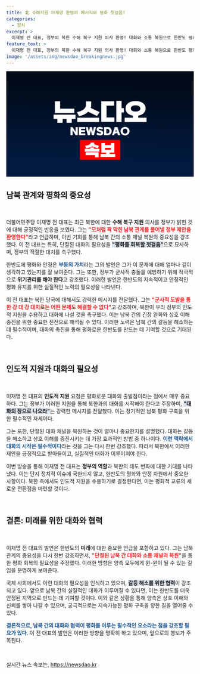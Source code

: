 ```yaml
---
title: 北 수해지원 이재명 환영의 메시지와 평화 첫걸음!
categories:
  - 정치
excerpt: >
  이재명 전 대표, 정부의 북한 수해 복구 지원 의사 환영! 대화와 소통 복원으로 한반도 평화 회복을 제안하며, 북한에 군사적 도발을 자제하고 대화의 장으로 나오길 촉구했다.
feature_text: >
  이재명 전 대표, 정부의 북한 수해 복구 지원 의사 환영! 대화와 소통 복원으로 한반도 평화 회복을 제안하며, 북한에 군사적 도발을 자제하고 대화의 장으로 나오길 촉구했다.
image: '/assets/img/newsdao_breakingnews.jpg'
---
```


<p><img src="/assets/img/newsdao_breakingnews.jpg" alt="firstkoreanews 속보" /></p>

<p><h2 data-ke-size="size26">남북 관계와 평화의 중요성</h2><p data-ke-size="size16">&nbsp;</p></p>

<p>더불어민주당 이재명 전 대표는 최근 북한에 대한 <b>수해 복구 지원</b> 의사를 정부가 밝힌 것에 대해 긍정적인 반응을 보였다. 그는 <b><span style="color: #ee2323;">"모처럼 꽉 막힌 남북 관계를 풀어낼 정부 제안을 환영한다"</span></b>라고 언급하며, 이번 기회를 통해 남북 간의 소통 채널 복원의 중요성을 강조했다. 이 전 대표는 특히, 단절된 대화의 필요성을 <b><span style="background-color: #21538527;">"평화를 회복할 첫걸음"</span></b>으로 묘사하며, 정부의 적절한 대처를 촉구했다. </p>

<p>한반도에 평화와 안정은 <b><span style="color: #1a5490;">부동의 가치</span></b>라는 그의 발언은 그가 이 문제에 대해 얼마나 깊이 생각하고 있는지를 잘 보여준다. 그는 또한, 정부가 군사적 충돌을 예방하기 위해 적극적으로 <b>위기관리를 해야 한다</b>고 강조했다. 이러한 발언은 한반도의 지속적이고 안정적인 평화 유지를 위한 실질적인 노력의 필요성을 나타낸다.</p>

<p>이 전 대표는 북한 당국에 대해서도 강력한 메시지를 전달했다. 그는 <b><span style="color: #ee2323;">"군사적 도발을 통한 강 대 강 대치로는 어떤 문제도 해결할 수 없다"</span></b>고 강조하며, 북한이 우리 정부의 인도적 지원을 수용하고 대화에 나설 것을 촉구했다. 이는 남북 간의 긴장 완화와 상호 이해 증진을 위한 중요한 진전으로 해석될 수 있다. 이러한 노력은 남북 간의 갈등을 해소하는 데 필수적이며, 대화의 촉진을 통해 평화로운 한반도를 만드는 데 기여할 것으로 기대된다.</p>

<p data-ke-size="size16">&nbsp;</p>

<p><h2 data-ke-size="size26">인도적 지원과 대화의 필요성</h2><p data-ke-size="size16">&nbsp;</p></p>

<p>이재명 전 대표의 <b>인도적 지원</b> 요청은 평화로운 대화의 출발점이라는 점에서 매우 중요하다. 그는 정부가 이러한 지원을 통해 북한과의 대화를 시작해야 한다고 주장하며, <b><span style="background-color: #21538527;">"대화의 장으로 나오라"</span></b>는 강력한 메시지를 전달했다. 이는 장기적인 남북 평화 구축을 위한 필수적인 자세이다.</p>

<p>그는 또한, 단절된 대화 채널을 복원하는 것이 얼마나 중요한지를 설명했다. 대화는 갈등을 해소하고 상호 이해를 증진시키는 데 가장 효과적인 방법 중 하나이다. <b><span style="color: #1a5490;">이런 맥락에서 대화의 시작은 필수적이다</span></b>라는 것을 그는 다시 한번 강조했다. 따라서 북한에서 이러한 제안을 긍정적으로 받아들이고, 실질적인 대화가 이루어져야 한다.</p>

<p>이번 방송을 통해 이재명 전 대표는 <b>정부의 역할</b>과 북한의 태도 변화에 대한 기대를 나타냈다. 이는 단지 정치적 이슈에 국한되지 않고, 한반도의 평화와 안정 차원에서 중요한 사항이다. 북한 측에서도 인도적 지원을 수용하기로 결정한다면, 이는 평화적 교류의 새로운 전환점을 마련할 것이다.</p>

<p data-ke-size="size16">&nbsp;</p>

<p><h2 data-ke-size="size26">결론: 미래를 위한 대화와 협력</h2><p data-ke-size="size16">&nbsp;</p></p>

<p>이재명 전 대표의 발언은 한반도의 <b>미래</b>에 대한 중요한 언급을 포함하고 있다. 그는 남북 관계의 중요성을 다시 한번 강조하면서, <b><span style="color: #ee2323;">"단절된 남북 간 대화와 소통 채널의 복원"</span></b>을 통한 평화 회복의 필요성을 주장했다. 이러한 방향은 양측 모두에게 윈-윈이 될 수 있는 길임을 분명하게 보여준다.</p>

<p>국제 사회에서도 이런 대화의 필요성을 인식하고 있으며, <b><span style="background-color: #21538527;">갈등 해소를 위한 협력</span></b>이 강조되고 있다. 앞으로 남북 간의 실질적인 대화가 이루어질 수 있다면, 이는 한반도를 더욱 안정된 지역으로 만드는 데 기여할 것이다. 이와 같은 상황을 통해 양측은 상호 이해와 신뢰를 쌓아 나갈 수 있으며, 궁극적으로는 지속가능한 평화 구축을 향한 길을 열어줄 수 있다. </p>

<p><b><span style="color: #1a5490;">결론적으로, 남북 간의 대화와 협력이 평화를 이루는 필수적인 요소라는 점을 강조할 필요가 있다</span></b>. 이 전 대표의 발언은 이러한 방향을 명확히 하고 있으며, 앞으로의 행보가 주목된다. </p>

<p data-ke-size="size16">&nbsp;</p>
실시간 뉴스 속보는, <a href="https://newsdao.kr" rel="dofollow">https://newsdao.kr</a>


